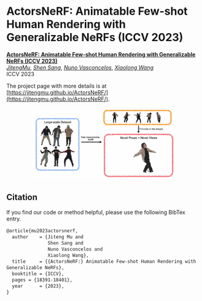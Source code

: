 # ActorsNeRF: Animatable Few-shot Human Rendering with Generalizable NeRFs (ICCV 2023)

[**ActorsNeRF: Animatable Few-shot Human Rendering with Generalizable NeRFs (ICCV 2023)**](https://openaccess.thecvf.com/content/ICCV2023/papers/Mu_ActorsNeRF_Animatable_Few-shot_Human_Rendering_with_Generalizable_NeRFs_ICCV_2023_paper.pdf)
<br>
[*JitengMu*](https://jitengmu.github.io/), [*Shen Sang*](https://ssangx.github.io/), [*Nuno Vasconcelos*](http://www.svcl.ucsd.edu/~nuno/), [*Xiaolong Wang*](https://xiaolonw.github.io/)
<br>
ICCV 2023

The project page with more details is at [https://jitengmu.github.io/ActorsNeRF/](https://jitengmu.github.io/ActorsNeRF/).

<div align="center">
<img src="figs/demo.gif" width="75%">
</div>


## Citation

If you find our code or method helpful, please use the following BibTex entry.
```
@article{mu2023actorsnerf,
  author    = {Jiteng Mu and
               Shen Sang and
               Nuno Vasconcelos and
               Xiaolong Wang},
  title     = {{ActorsNeRF:} Animatable Few-shot Human Rendering with Generalizable NeRFs},
  booktitle = {ICCV},
  pages = {18391-18401},
  year      = {2023},
}
```

